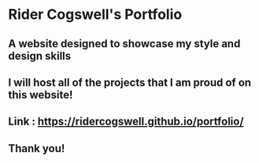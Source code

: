 # Rider Cogswell's Portfolio

## A website designed to showcase my style and design skills

## I will host all of the projects that I am proud of on this website!

## Link : https://ridercogswell.github.io/portfolio/

## Thank you!
